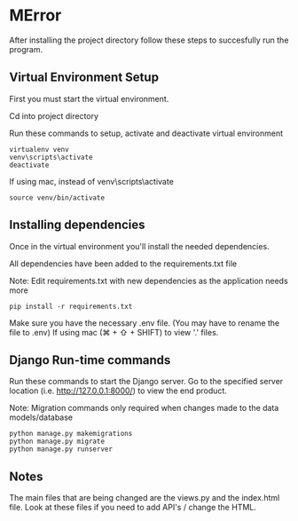 # MError

After installing the project directory follow these steps to succesfully run the program. 

## Virtual Environment Setup

First you must start the virtual environment.

Cd into project directory

Run these commands to setup, activate and deactivate virtual environment
```
virtualenv venv
venv\scripts\activate
deactivate
```

If using mac, instead of venv\scripts\activate

```
source venv/bin/activate
```

## Installing dependencies

Once in the virtual environment you'll install the needed dependencies.

All dependencies have been added to the requirements.txt file

Note: Edit requirements.txt with new dependencies as the application needs more
```
pip install -r requirements.txt
```

Make sure you have the necessary .env file. (You may have to rename the file to .env) If using mac (⌘ + ⇧ + SHIFT) to view '.' files.

## Django Run-time commands

Run these commands to start the Django server. Go to the specified server location (i.e. http://127.0.0.1:8000/) to view the end product.

Note: Migration commands only required when changes made to the data models/database
```
python manage.py makemigrations
python manage.py migrate
python manage.py runserver
```

## Notes

The main files that are being changed are the views.py and the index.html file. Look at these files if you need to add API's / change the HTML.
